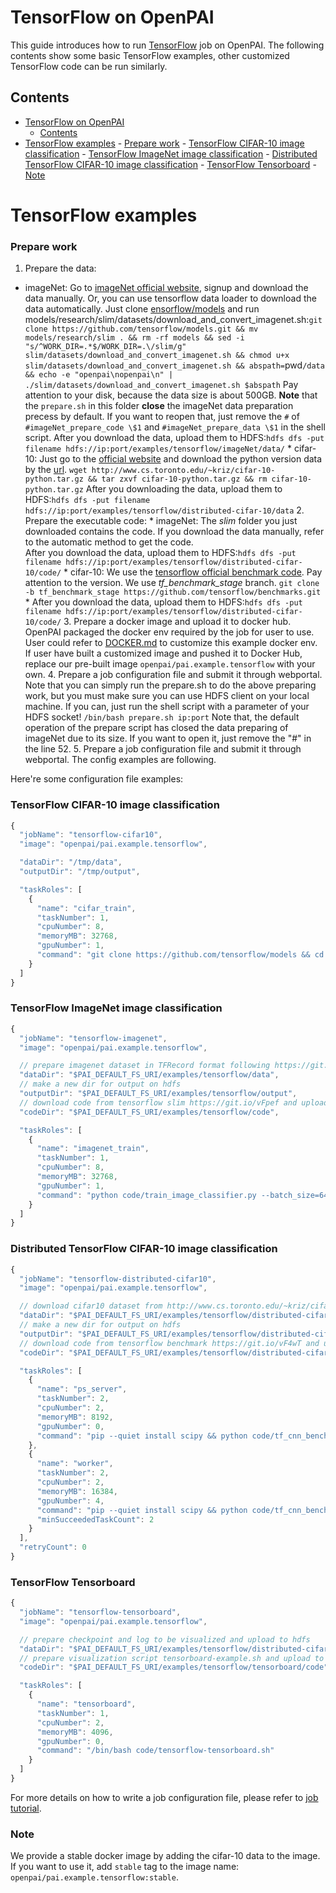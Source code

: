 <!--
  Copyright (c) Microsoft Corporation
  All rights reserved.

  MIT License

  Permission is hereby granted, free of charge, to any person obtaining a copy of this software and associated
  documentation files (the "Software"), to deal in the Software without restriction, including without limitation
  the rights to use, copy, modify, merge, publish, distribute, sublicense, and/or sell copies of the Software, and
  to permit persons to whom the Software is furnished to do so, subject to the following conditions:
  The above copyright notice and this permission notice shall be included in all copies or substantial portions of the Software.

  THE SOFTWARE IS PROVIDED *AS IS*, WITHOUT WARRANTY OF ANY KIND, EXPRESS OR IMPLIED, INCLUDING
  BUT NOT LIMITED TO THE WARRANTIES OF MERCHANTABILITY, FITNESS FOR A PARTICULAR PURPOSE AND
  NONINFRINGEMENT. IN NO EVENT SHALL THE AUTHORS OR COPYRIGHT HOLDERS BE LIABLE FOR ANY CLAIM,
  DAMAGES OR OTHER LIABILITY, WHETHER IN AN ACTION OF CONTRACT, TORT OR OTHERWISE, ARISING FROM,
  OUT OF OR IN CONNECTION WITH THE SOFTWARE OR THE USE OR OTHER DEALINGS IN THE SOFTWARE.
-->

# TensorFlow on OpenPAI

This guide introduces how to run [TensorFlow](https://www.tensorflow.org/) job on OpenPAI. The following contents show some basic TensorFlow examples, other customized TensorFlow code can be run similarly.

## Contents

- [TensorFlow on OpenPAI](#tensorflow-on-openpai) 
  - [Contents](#contents)
- [TensorFlow examples](#tensorflow-examples) - [Prepare work](#prepare-work) - [TensorFlow CIFAR-10 image classification](#tensorflow-cifar-10-image-classification) - [TensorFlow ImageNet image classification](#tensorflow-imagenet-image-classification) - [Distributed TensorFlow CIFAR-10 image classification](#distributed-tensorflow-cifar-10-image-classification) - [TensorFlow Tensorboard](#tensorflow-tensorboard) - [Note](#note)

# TensorFlow examples

### Prepare work

1. Prepare the data:

- imageNet: Go to [imageNet official website](http://www.image-net.org/download-images), signup and download the data manually. Or, you can use tensorflow data loader to download the data automatically. Just clone [ensorflow/models](https://github.com/tensorflow/models) and run models/research/slim/datasets/download_and_convert_imagenet.sh:`git clone https://github.com/tensorflow/models.git && mv models/research/slim . && rm -rf models && sed -i "s/^WORK_DIR=.*$/WORK_DIR=.\/slim/g" slim/datasets/download_and_convert_imagenet.sh && chmod u+x slim/datasets/download_and_convert_imagenet.sh && abspath=`pwd`/data && echo -e "openpai\nopenpai\n" | ./slim/datasets/download_and_convert_imagenet.sh $abspath` Pay attention to your disk, because the data size is about 500GB. **Note** that the `prepare.sh` in this folder **close** the imageNet data preparation precess by default. If you want to reopen that, just remove the `#` of `#imageNet_prepare_code \$1` and `#imageNet_prepare_data \$1` in the shell script. After you download the data, upload them to HDFS:`hdfs dfs -put filename hdfs://ip:port/examples/tensorflow/imageNet/data/` * cifar-10: Just go to the [official website](http://www.cs.toronto.edu/~kriz/cifar.html) and download the python version data by the [url](http://www.cs.toronto.edu/~kriz/cifar-10-python.tar.gz). `wget http://www.cs.toronto.edu/~kriz/cifar-10-python.tar.gz && tar zxvf cifar-10-python.tar.gz && rm cifar-10-python.tar.gz` After you downloading the data, upload them to HDFS:`hdfs dfs -put filename hdfs://ip:port/examples/tensorflow/distributed-cifar-10/data` 2. Prepare the executable code: * imageNet: The *slim* folder you just downloaded contains the code. If you download the data manually, refer to the automatic method to get the code.  
  After you download the data, upload them to HDFS:`hdfs dfs -put filename hdfs://ip:port/examples/tensorflow/distributed-cifar-10/code/` * cifar-10: We use the [tensorflow official benchmark code](https://github.com/tensorflow/benchmarks). Pay attention to the version. We use *tf_benchmark_stage* branch. `git clone -b tf_benchmark_stage https://github.com/tensorflow/benchmarks.git` * After you download the data, upload them to HDFS:`hdfs dfs -put filename hdfs://ip:port/examples/tensorflow/distributed-cifar-10/code/` 3. Prepare a docker image and upload it to docker hub. OpenPAI packaged the docker env required by the job for user to use. User could refer to [DOCKER.md](./DOCKER.md) to customize this example docker env. If user have built a customized image and pushed it to Docker Hub, replace our pre-built image `openpai/pai.example.tensorflow` with your own. 4. Prepare a job configuration file and submit it through webportal. Note that you can simply run the prepare.sh to do the above preparing work, but you must make sure you can use HDFS client on your local machine. If you can, just run the shell script with a parameter of your HDFS socket! `/bin/bash prepare.sh ip:port` Note that, the default operation of the prepare script has closed the data preparing of imageNet due to its size. If you want to open it, just remove the "#" in the line 52. 5. Prepare a job configuration file and submit it through webportal. The config examples are following.

Here're some configuration file examples:

### TensorFlow CIFAR-10 image classification

```js
{
  "jobName": "tensorflow-cifar10",
  "image": "openpai/pai.example.tensorflow",

  "dataDir": "/tmp/data",
  "outputDir": "/tmp/output",

  "taskRoles": [
    {
      "name": "cifar_train",
      "taskNumber": 1,
      "cpuNumber": 8,
      "memoryMB": 32768,
      "gpuNumber": 1,
      "command": "git clone https://github.com/tensorflow/models && cd models/research/slim && python download_and_convert_data.py --dataset_name=cifar10 --dataset_dir=$PAI_DATA_DIR && python train_image_classifier.py --batch_size=64 --model_name=inception_v3 --dataset_name=cifar10 --dataset_split_name=train --dataset_dir=$PAI_DATA_DIR --train_dir=$PAI_OUTPUT_DIR"
    }
  ]
}
```

### TensorFlow ImageNet image classification

```js
{
  "jobName": "tensorflow-imagenet",
  "image": "openpai/pai.example.tensorflow",

  // prepare imagenet dataset in TFRecord format following https://git.io/vFxjh and upload to hdfs
  "dataDir": "$PAI_DEFAULT_FS_URI/examples/tensorflow/data",
  // make a new dir for output on hdfs
  "outputDir": "$PAI_DEFAULT_FS_URI/examples/tensorflow/output",
  // download code from tensorflow slim https://git.io/vFpef and upload to hdfs
  "codeDir": "$PAI_DEFAULT_FS_URI/examples/tensorflow/code",

  "taskRoles": [
    {
      "name": "imagenet_train",
      "taskNumber": 1,
      "cpuNumber": 8,
      "memoryMB": 32768,
      "gpuNumber": 1,
      "command": "python code/train_image_classifier.py --batch_size=64 --model_name=inception_v3 --dataset_name=imagenet --dataset_split_name=train --dataset_dir=$PAI_DATA_DIR --train_dir=$PAI_OUTPUT_DIR"
    }
  ]
}
```

### Distributed TensorFlow CIFAR-10 image classification

```js
{
  "jobName": "tensorflow-distributed-cifar10",
  "image": "openpai/pai.example.tensorflow",

  // download cifar10 dataset from http://www.cs.toronto.edu/~kriz/cifar.html and upload to hdfs
  "dataDir": "$PAI_DEFAULT_FS_URI/examples/tensorflow/distributed-cifar-10/data",
  // make a new dir for output on hdfs
  "outputDir": "$PAI_DEFAULT_FS_URI/examples/tensorflow/distributed-cifar-10/output",
  // download code from tensorflow benchmark https://git.io/vF4wT and upload to hdfs
  "codeDir": "$PAI_DEFAULT_FS_URI/examples/tensorflow/distributed-cifar-10/code",

  "taskRoles": [
    {
      "name": "ps_server",
      "taskNumber": 2,
      "cpuNumber": 2,
      "memoryMB": 8192,
      "gpuNumber": 0,
      "command": "pip --quiet install scipy && python code/tf_cnn_benchmarks.py --local_parameter_device=cpu --batch_size=32 --model=resnet20 --variable_update=parameter_server --data_dir=$PAI_DATA_DIR --data_name=cifar10 --train_dir=$PAI_OUTPUT_DIR --ps_hosts=$PAI_TASK_ROLE_ps_server_HOST_LIST --worker_hosts=$PAI_TASK_ROLE_worker_HOST_LIST --job_name=ps --task_index=$PAI_CURRENT_TASK_ROLE_CURRENT_TASK_INDEX"
    },
    {
      "name": "worker",
      "taskNumber": 2,
      "cpuNumber": 2,
      "memoryMB": 16384,
      "gpuNumber": 4,
      "command": "pip --quiet install scipy && python code/tf_cnn_benchmarks.py --local_parameter_device=cpu --batch_size=32 --model=resnet20 --variable_update=parameter_server --data_dir=$PAI_DATA_DIR --data_name=cifar10 --train_dir=$PAI_OUTPUT_DIR --ps_hosts=$PAI_TASK_ROLE_ps_server_HOST_LIST --worker_hosts=$PAI_TASK_ROLE_worker_HOST_LIST --job_name=worker --task_index=$PAI_CURRENT_TASK_ROLE_CURRENT_TASK_INDEX",
      "minSucceededTaskCount": 2
    }
  ],
  "retryCount": 0
}
```

### TensorFlow Tensorboard

```js
{
  "jobName": "tensorflow-tensorboard",
  "image": "openpai/pai.example.tensorflow",

  // prepare checkpoint and log to be visualized and upload to hdfs
  "dataDir": "$PAI_DEFAULT_FS_URI/examples/tensorflow/distributed-cifar-10/output",
  // prepare visualization script tensorboard-example.sh and upload to hdfs
  "codeDir": "$PAI_DEFAULT_FS_URI/examples/tensorflow/tensorboard/code",

  "taskRoles": [
    {
      "name": "tensorboard",
      "taskNumber": 1,
      "cpuNumber": 2,
      "memoryMB": 4096,
      "gpuNumber": 0,
      "command": "/bin/bash code/tensorflow-tensorboard.sh"
    }
  ]
}
```

For more details on how to write a job configuration file, please refer to [job tutorial](../../docs/user/training.md).

### Note

We provide a stable docker image by adding the cifar-10 data to the image. If you want to use it, add `stable` tag to the image name: `openpai/pai.example.tensorflow:stable`.